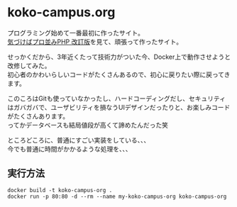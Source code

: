 # koko-campus.org

プログラミング始めて一番最初に作ったサイト。  
[気づけばプロ並みPHP 改訂版](https://www.ric.co.jp/book/programming/detail/192)を見て、頑張って作ったサイト。  

せっかくだから、3年近くたって技術力がついた今、Docker上で動作させようと改修してみた。  
初心者のかわいらしいコードがたくさんあるので、初心に戻りたい際に戻ってきます。  

このころはGitも使っていなかったし、ハードコーディングだし、セキュリティはガバガバで、ユーザビリティを損なうUIデザインだったりと、お楽しみコードがたくさんあります。  
ってかデータベースも結局値段が高くて諦めたんだった笑  

ところどころに、普通にすごい実装をしている、、、  
今でも普通に時間がかかるような処理を、、、  

## 実行方法

```shell
docker build -t koko-campus-org .
docker run -p 80:80 -d --rm --name my-koko-campus-org koko-campus-org
```
